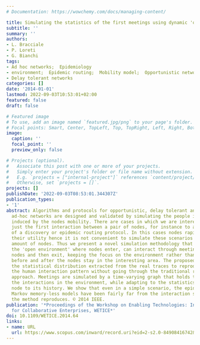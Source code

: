 ```yaml
---
# Documentation: https://wowchemy.com/docs/managing-content/

title: Simulating the statistics of the first meetings using dynamic 'open environments'
subtitle: ''
summary: ''
authors:
- L. Bracciale
- P. Loreti
- G. Bianchi
tags:
- Ad hoc networks;  Epidemiology
- environment;  Epidemic routing;  Mobility model;  Opportunistic networks;  simulation
- Delay tolerant networks
categories: []
date: '2014-01-01'
lastmod: 2022-09-03T10:53:01+02:00
featured: false
draft: false

# Featured image
# To use, add an image named `featured.jpg/png` to your page's folder.
# Focal points: Smart, Center, TopLeft, Top, TopRight, Left, Right, BottomLeft, Bottom, BottomRight.
image:
  caption: ''
  focal_point: ''
  preview_only: false

# Projects (optional).
#   Associate this post with one or more of your projects.
#   Simply enter your project's folder or file name without extension.
#   E.g. `projects = ["internal-project"]` references `content/project/deep-learning/index.md`.
#   Otherwise, set `projects = []`.
projects: []
publishDate: '2022-09-03T08:53:01.344307Z'
publication_types:
- '1'
abstract: Algorithms and protocols for opportunistic, delay tolerant and wireless
  ad-hoc networks are designed and validated by simulating the people interactions
  induced by the nodes mobility. There are cases in which we are interested in simulating
  just the first interaction between a pair of nodes, for instance to assess the performance
  of a discovery or epidemic routing protocol. In this cases nodes rapidly extinguish
  their utility hence it is not convenient to simulate these scenarios using a fixed
  amount of nodes. Thus we present a novel simulation methodology that introduces
  the 'open environment' where nodes enter, can interact through meeting with other
  nodes and then exit, keeping the focus on the environment rather than on what happen
  before and after the nodes stay in the interesting area. The proposed approach uses
  the statistical distribution extracted from the real traces to reproduce directly
  the human interaction pattern without going through the traditional random way point
  approach. Meetings are simulated by a time-varying graph that holds the state of
  the interactions in the environment, while adapting to the statistics of single
  node to its history. We show that even in a simple scenario, the epidemic infection,
  Markov memory-less models have been fairly far from the interaction scenarios that
  the method reproduces. © 2014 IEEE.
publication: '*Proceedings of the Workshop on Enabling Technologies: Infrastructure
  for Collaborative Enterprises, WETICE*'
doi: 10.1109/WETICE.2014.64
links:
- name: URL
  url: https://www.scopus.com/inward/record.uri?eid=2-s2.0-84908416742&doi=10.1109%2fWETICE.2014.64&partnerID=40&md5=1578119946a66c2d4cde3a63c66f1f84
---
```

